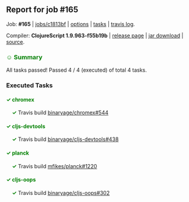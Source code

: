 ## Report for job #165

Job: **#165** | [jobs/c1813bf](https://github.com/cljs-oss/canary/commit/c1813bf8cbea97a656a7051c12464b101ae38437) | [options](options.edn) | [tasks](tasks.edn) | [travis log](https://travis-ci.org/cljs-oss/canary/builds/311161603).

Compiler: **ClojureScript 1.9.963-f55b19b** | [release page](https://github.com/cljs-oss/canary/releases/tag/r1.9.963-f55b19b) | [jar download](https://github.com/cljs-oss/canary/releases/download/r1.9.963-f55b19b/clojurescript-1.9.963-f55b19b.jar) | [source](https://github.com/clojure/clojurescript/commit/f55b19b89e98a210a89151f52e67567108c536cf).

### <b style='color:green'>☺ Summary</b>

All tasks passed! Passed 4 / 4 (executed) of total 4 tasks.

### Executed Tasks

#### <b style='color:green'>&#x2713; chromex</b>
&nbsp;&nbsp;&nbsp;&nbsp;<b style='color:green'>&#x2713;</b> Travis build [binaryage/chromex#544](https://travis-ci.org/binaryage/chromex/builds/311162656)<br>

#### <b style='color:green'>&#x2713; cljs-devtools</b>
&nbsp;&nbsp;&nbsp;&nbsp;<b style='color:green'>&#x2713;</b> Travis build [binaryage/cljs-devtools#438](https://travis-ci.org/binaryage/cljs-devtools/builds/311162658)<br>

#### <b style='color:green'>&#x2713; planck</b>
&nbsp;&nbsp;&nbsp;&nbsp;<b style='color:green'>&#x2713;</b> Travis build [mfikes/planck#1220](https://travis-ci.org/mfikes/planck/builds/311162660)<br>

#### <b style='color:green'>&#x2713; cljs-oops</b>
&nbsp;&nbsp;&nbsp;&nbsp;<b style='color:green'>&#x2713;</b> Travis build [binaryage/cljs-oops#302](https://travis-ci.org/binaryage/cljs-oops/builds/311162652)<br>